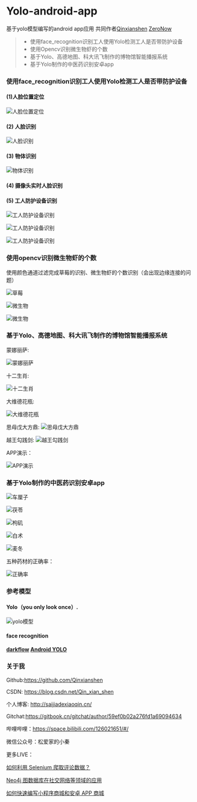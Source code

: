 # Yolo-android-app

基于yolo模型编写的android app应用  共同作者[Qinxianshen](https://github.com/Qinxianshen) [ZeroNow](https://github.com/zeronow)


> * 使用face_recognition识别工人使用Yolo检测工人是否带防护设备
> * 使用Opencv识别微生物虾的个数
> * 基于Yolo、高德地图、科大讯飞制作的博物馆智能播报系统
> * 基于Yolo制作的中医药识别安卓app

### 使用face_recognition识别工人使用Yolo检测工人是否带防护设备

#### (1)人脸位置定位

![人脸位置定位](./pic/2.jpg)

#### (2) 人脸识别

![人脸识别](./pic/3.jpg)

#### (3) 物体识别

![物体识别](./pic/4.jpg)

#### (4) 摄像头实时人脸识别

#### (5) 工人防护设备识别

![工人防护设备识别](./pic/5.jpg)

![工人防护设备识别](./pic/6.jpg)

![工人防护设备识别](./pic/7.gif)



### 使用opencv识别微生物虾的个数


使用颜色通道过滤完成草莓的识别、微生物虾的个数识别（会出现边缘连接的问题）

![草莓](./pic/8.jpg)

![微生物](./pic/9.jpg)

![微生物](./pic/10.jpg)


### 基于Yolo、高德地图、科大讯飞制作的博物馆智能播报系统

蒙娜丽萨:

![蒙娜丽萨](./pic/11.jpg)

十二生肖:

![十二生肖](./pic/12.jpg)

大维德花瓶:

![大维德花瓶](./pic/13.jpg)

思母戊大方鼎:
![思母戊大方鼎](./pic/14.jpg)

越王勾践剑:
![越王勾践剑](./pic/15.jpg)

APP演示：

![APP演示](./pic/16.gif)


### 基于Yolo制作的中医药识别安卓app

![车厘子](./pic/17.jpg)

![茯苓](./pic/18.jpg)

![枸矶](./pic/19.jpg)

![白术](./pic/20.jpg)

![麦冬](./pic/21.jpg)


五种药材的正确率：

![正确率](./pic/accuracy.png)



### 参考模型

#### Yolo（you only look once）.

![yolo模型](./pic/1.png)

#### face recognition

#### [darkflow](https://github.com/thtrieu/darkflow) [Android YOLO](https://github.com/szaza/android-yolo-v2)


### 关于我

Github:https://github.com/Qinxianshen

CSDN: https://blog.csdn.net/Qin_xian_shen

个人博客: http://saijiadexiaoqin.cn/

Gitchat:https://gitbook.cn/gitchat/author/59ef0b02a276fd1a69094634

哔哩哔哩：https://space.bilibili.com/126021651/#/

微信公众号：松爱家的小秦

更多LIVE：

[如何利用 Selenium 爬取评论数据？](https://gitbook.cn/gitchat/activity/59ef0fbf54011222e227c720)

[Neo4j 图数据库在社交网络等领域的应用](https://gitbook.cn/gitchat/activity/5a310961259a166307ceadb4)

[如何快速编写小程序商城和安卓 APP 商城](https://gitbook.cn/gitchat/activity/5b628776ff984e633d987f7d)







